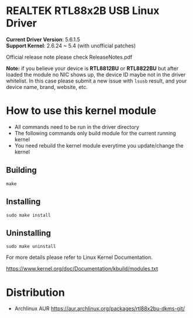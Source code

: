 # REALTEK RTL88x2B USB Linux Driver  
**Current Driver Version**: 5.6.1.5  
**Support Kernel**: 2.6.24 ~ 5.4 (with unofficial patches)  

Official release note please check ReleaseNotes.pdf  

**Note:** if you believe your device is **RTL8812BU** or **RTL8822BU** but after loaded the module no NIC shows up, the device ID maybe not in the driver whitelist. In this case please submit a new issue with `lsusb` result, and your device name, brand, website, etc.


# How to use this kernel module
* All commands need to be run in the driver directory
* The following commands only build module for the current running kernel
* You need rebuild the kernel module everytime you update/change the kernel
## Building
```
make
```

## Installing
```
sudo make install
```

## Uninstalling
```
sudo make uninstall
```


For more details please refer to Linux Kernel Documentation.

https://www.kernel.org/doc/Documentation/kbuild/modules.txt


# Distribution
* Archlinux AUR https://aur.archlinux.org/packages/rtl88x2bu-dkms-git/
